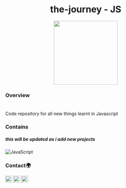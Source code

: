 


<h1 align="center">the-journey - JS</h1>
<div align="center"><img width='200px' height='200px' src='https://media.giphy.com/media/DYGbtrltNhHVX7xZTk/giphy.gif?cid=ecf05e47r2vzkm1jq7ifrd3p6z5hqxtgin9fdto9ozhihc2e&rid=giphy.gif&ct=g' /></div>



### Overview
# 
Code repository for all new things learnt in Javascript

### Contains

<!-- This section should list any major frameworks that you built your project using. Here are a few examples.-->
##### this will be updated as i add new projects 
  ![JavaScript](https://img.shields.io/badge/-JavaScript-333333?style=flat&logo=javascript)





### Contact🌍
[<img align="left" alt="iyanu-show | Twitter" width="22px" src="https://cdn.jsdelivr.net/npm/simple-icons@v5/icons/twitter.svg" />][twitter]
[<img align="left" alt="iyanu-show | LinkedIn" width="22px"  src="https://cdn.jsdelivr.net/npm/simple-icons@v5/icons/linkedin.svg" />][linkedin]
[<img align="left" alt="iyanu-show" width="22px" src="https://cdn.jsdelivr.net/npm/simple-icons@v5/icons/react.svg" />][website]


<br/>

[website]: https://iyanushowportfolio.netlify.app/
[twitter]: https://twitter.com/the_iyanu
[linkedin]: https://www.linkedin.com/in/iyanuoluwa-sowande-0522/

